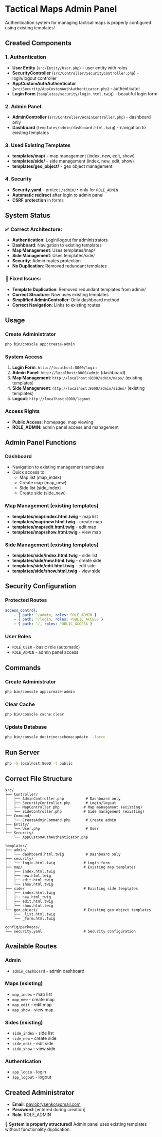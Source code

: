 # Tactical Maps Admin Panel

Authentication system for managing tactical maps is properly configured using existing templates!

## Created Components

### 1. Authentication

-   **User Entity** (`src/Entity/User.php`) - user entity with roles
-   **SecurityController** (`src/Controller/SecurityController.php`) - login/logout controller
-   **AppCustomAuthAuthenticator** (`src/Security/AppCustomAuthAuthenticator.php`) - authenticator
-   **Login Form** (`templates/security/login.html.twig`) - beautiful login form

### 2. Admin Panel

-   **AdminController** (`src/Controller/AdminController.php`) - dashboard only
-   **Dashboard** (`templates/admin/dashboard.html.twig`) - navigation to existing templates

### 3. Used Existing Templates

-   **templates/map/** - map management (index, new, edit, show)
-   **templates/side/** - side management (index, new, edit, show)
-   **templates/geo_object/** - geo object management

### 4. Security

-   **Security.yaml** - protect `/admin/*` only for `ROLE_ADMIN`
-   **Automatic redirect** after login to admin panel
-   **CSRF protection** in forms

## System Status

### ✅ Correct Architecture:

-   **Authentication**: Login/logout for administrators
-   **Dashboard**: Navigation to existing templates
-   **Map Management**: Uses templates/map/
-   **Side Management**: Uses templates/side/
-   **Security**: Admin routes protection
-   **No Duplication**: Removed redundant templates

### 🔧 Fixed Issues:

-   **Template Duplication**: Removed redundant templates from admin/
-   **Correct Structure**: Now uses existing templates
-   **Simplified AdminController**: Only dashboard method
-   **Correct Navigation**: Links to existing routes

## Usage

### Create Administrator

```bash
php bin/console app:create-admin
```

### System Access

1. **Login Form**: `http://localhost:8000/login`
2. **Admin Panel**: `http://localhost:8000/admin` (dashboard)
3. **Map Management**: `http://localhost:8000/admin/maps/` (existing templates)
4. **Side Management**: `http://localhost:8000/admin/sides/` (existing templates)
5. **Logout**: `http://localhost:8000/logout`

### Access Rights

-   **Public Access**: homepage, map viewing
-   **ROLE_ADMIN**: admin panel access and management

## Admin Panel Functions

### Dashboard

-   Navigation to existing management templates
-   Quick access to:
    -   Map list (map_index)
    -   Create map (map_new)
    -   Side list (side_index)
    -   Create side (side_new)

### Map Management (existing templates)

-   **templates/map/index.html.twig** - map list
-   **templates/map/new.html.twig** - create map
-   **templates/map/edit.html.twig** - edit map
-   **templates/map/show.html.twig** - view map

### Side Management (existing templates)

-   **templates/side/index.html.twig** - side list
-   **templates/side/new.html.twig** - create side
-   **templates/side/edit.html.twig** - edit side
-   **templates/side/show.html.twig** - view side

## Security Configuration

### Protected Routes

```yaml
access_control:
    - { path: ^/admin, roles: ROLE_ADMIN }
    - { path: ^/login, roles: PUBLIC_ACCESS }
    - { path: ^/, roles: PUBLIC_ACCESS }
```

### User Roles

-   `ROLE_USER` - basic role (automatic)
-   `ROLE_ADMIN` - admin panel access

## Commands

### Create Administrator

```bash
php bin/console app:create-admin
```

### Clear Cache

```bash
php bin/console cache:clear
```

### Update Database

```bash
php bin/console doctrine:schema:update --force
```

## Run Server

```bash
php -S localhost:8000 -t public
```

## Correct File Structure

```
src/
├── Controller/
│   ├── AdminController.php          # Dashboard only
│   ├── SecurityController.php       # Login/logout
│   ├── MapController.php           # Map management (existing)
│   └── SideController.php          # Side management (existing)
├── Command/
│   └── CreateAdminCommand.php       # Create admin
├── Entity/
│   └── User.php                     # User
└── Security/
    └── AppCustomAuthAuthenticator.php

templates/
├── admin/
│   └── dashboard.html.twig          # Dashboard only
├── security/
│   └── login.html.twig             # Login form
├── map/                            # Existing map templates
│   ├── index.html.twig
│   ├── new.html.twig
│   ├── edit.html.twig
│   └── show.html.twig
├── side/                           # Existing side templates
│   ├── index.html.twig
│   ├── new.html.twig
│   ├── edit.html.twig
│   └── show.html.twig
└── geo_object/                     # Existing geo object templates
    ├── _list.html.twig
    └── _form.html.twig

config/packages/
└── security.yaml                   # Security configuration
```

## Available Routes

### Admin

-   `admin_dashboard` - admin dashboard

### Maps (existing)

-   `map_index` - map list
-   `map_new` - create map
-   `map_edit` - edit map
-   `map_show` - view map

### Sides (existing)

-   `side_index` - side list
-   `side_new` - create side
-   `side_edit` - edit side
-   `side_show` - view side

### Authentication

-   `app_login` - login
-   `app_logout` - logout

## Created Administrator

-   **Email**: pavlobrysenko@gmail.com
-   **Password**: [entered during creation]
-   **Role**: ROLE_ADMIN

**🎉 System is properly structured!** Admin panel uses existing templates without functionality duplication.
